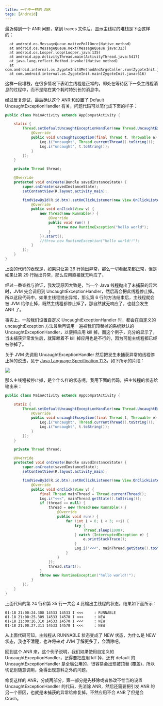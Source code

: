 ```yaml
---
title: 一个不一样的 ANR
tags: [Android]
---
```


最近碰到一个 ANR 问题，拿到 traces 文件后，显示主线程的堆栈是下面这样的：

```
  at android.os.MessageQueue.nativePollOnce(Native method)
  at android.os.MessageQueue.next(MessageQueue.java:323)
  at android.os.Looper.loop(Looper.java:135)
  at android.app.ActivityThread.main(ActivityThread.java:5417)
  at java.lang.reflect.Method.invoke!(Native method)
  at com.android.internal.os.ZygoteInit$MethodAndArgsCaller.run(ZygoteInit.java:726)
  at com.android.internal.os.ZygoteInit.main(ZygoteInit.java:616)
```

这样一段堆栈，在很多情况下表明主线程是正常的，即处在等待区下一条主线程消息的过程中，而不是陷在某个耗时特别长的消息中。

经过反复测试，最后确认这个 ANR 和设置了 Default UncaughtExceptionHandler 有关，问题代码可以简化成下面的样子：

```java
public class MainActivity extends AppCompatActivity {

    static {
        Thread.setDefaultUncaughtExceptionHandler(new Thread.UncaughtExceptionHandler() {
            @Override
            public void uncaughtException(final Thread t, Throwable e) {
                Log.i("uncaught", Thread.currentThread().toString());
                Log.i("uncaught", t.toString());
            }
        });
    }

    private Thread thread;

    @Override
    protected void onCreate(Bundle savedInstanceState) {
        super.onCreate(savedInstanceState);
        setContentView(R.layout.activity_main);

        findViewById(R.id.btn).setOnClickListener(new View.OnClickListener() {
            @Override
            public void onClick(View v) {
                new Thread(new Runnable() {
                    @Override
                    public void run() {
                        throw new RuntimeException("hello world");
                    }
                }).start();
                //throw new RuntimeException("hello world!!");
            }
        });
    }
}
```

上面的代码的表现是，如果只让第 26 行抛出异常，那么一切看起来都正常，但是如果让第 29 行抛出异常，那么应用直接就无响应了。

经过一番查找与验证，我发现原因大致是，当一个 Java 线程抛出了未捕获的异常时，JVM 先会调用到 UncaughtExceptionHandler，然后再会把此线程停止掉。所以这段代码中，如果主线程抛出异常，那么第 6 行的方法结束后，主线程就会被 JVM 给停止掉，既然主线程都停止掉了，那自然就无响应了，也就会发生 ANR 了。

事实上，一般我们设置自定义 UncaughtExceptionHandler 时，都会在自定义的 uncaughtException 方法最后再调用一遍被我们顶替掉的系统默认的 UncaughtExceptionHandler，以便把应用 kill 掉，而这个例子，充分的显示了，当未捕获异常发生后，就算赖着不 kill 掉应用也是不行的，因为可能主线程都已经被停掉了。

关于 JVM 先调用 UncaughtExceptionHandler 然后把发生未捕获异常的线程停止掉的说法，见于 [Java Language Specification 11.3](https://docs.oracle.com/javase/specs/jls/se8/html/jls-11.html#jls-11.3)，如下所示的片段：

![](http://tao93.top/images/2019/01/18/1547816082.png)

那么主线程被停止掉，是个什么样的状态呢，我用下面的代码，把主线程的状态给输出来：

```java
public class MainActivity extends AppCompatActivity {

    static {
        Thread.setDefaultUncaughtExceptionHandler(new Thread.UncaughtExceptionHandler() {
            @Override
            public void uncaughtException(final Thread t, Throwable e) {
                Log.i("uncaught", Thread.currentThread().toString());
                Log.i("uncaught", t.toString());
            }
        });
    }

    private Thread thread;

    @Override
    protected void onCreate(Bundle savedInstanceState) {
        super.onCreate(savedInstanceState);
        setContentView(R.layout.activity_main);

        findViewById(R.id.btn).setOnClickListener(new View.OnClickListener() {
            @Override
            public void onClick(View v) {
                final Thread mainThread = Thread.currentThread();
                Log.i("<<<", mainThread.getState().toString());
                if (thread == null) {
                    thread = new Thread(new Runnable() {
                        @Override
                        public void run() {
                            for (int i = 0; i < 3; ++i) {
                                try {
                                    Thread.sleep(1000);
                                } catch (InterruptedException e) {
                                    e.printStackTrace();
                                }
                                Log.i("<<<", mainThread.getState().toString());
                            }
                        }
                    });
                    thread.start();
                }
                throw new RuntimeException("hello world!!");
            }
        });
    }
}
```

上面代码的第 24 行和第 35 行一共会 4 此输出主线程的状态，结果如下面所示：

```
01-18 21:00:24.308 14533 14533 I <<<     : RUNNABLE
01-18 21:00:25.309 14533 14570 I <<<     : NEW
01-18 21:00:26.310 14533 14570 I <<<     : NEW
01-18 21:00:27.311 14533 14570 I <<<     : NEW
```

从上面代码可知，主线程从 RUNNABLE 状态变成了 NEW 状态，为什么是 NEW 状态，我也不清楚，也许将来对 JVM 了解更多了，会清除吧。

回到这个 ANR 来，这个例子说明，我们如果使用自定义的 UncaughtExceptionHandler，记得要把应用 kill 掉，还有 default 的 UncaughtExceptionHandler 是全局公用的，很容易会出现被顶替 (覆盖)，所以切记别随意调用，免得出现意料之外的问题。

修复这样的 ANR，分成两部分，第一部分是先移除或者修改不恰当的设置 UncaughtExceptionHandler 的代码，先消除 ANR，然后还需要把引发 ANR 的另一个原因，也就是未捕获的异常给修复掉，不然应用不会 ANR 了但是会 Crash。